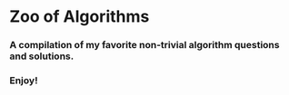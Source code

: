 # Zoo of Algorithms

### A compilation of my favorite non-trivial algorithm questions and solutions.

### Enjoy!